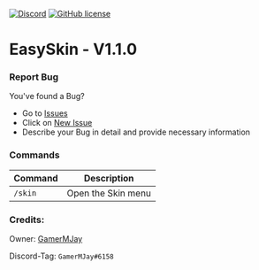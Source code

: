 [![Discord](https://img.shields.io/badge/chat-on%20discord-7289da.svg)](https://discord.gg/RuF5gxRNfQ)
[![GitHub license](https://img.shields.io/badge/license-Apache-blue.svg)](
https://github.com/GamerMJay/EasySkin/blob/main/LICENSE)
# EasySkin - V1.1.0  

### Report Bug
You've found a Bug?
- Go to [Issues](https://github.com/GamerMJay/EasySkin/issues)
- Click on [New Issue](https://github.com/GamerMJay/EasySkin/issues/new/choose)
- Describe your Bug in detail and provide necessary information

### Commands
|**Command**|**Description**|
|-----------|---------------|
|`/skin`|Open the Skin menu|


### Credits:
Owner: [GamerMJay](https://github.com/GamerMJay)

Discord-Tag: `GamerMJay#6158`
